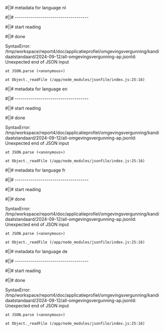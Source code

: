 #||# metadata for language nl   

#||# -------------------------------------  

#||# start reading  

#||# done  

SyntaxError: /tmp/workspace/report4/doc/applicatieprofiel/omgevingsvergunning/kandidaatstandaard/2024-09-12/all-omgevingsvergunning-ap.jsonld: Unexpected end of JSON input

    at JSON.parse (<anonymous>)

    at Object._readFile (/app/node_modules/jsonfile/index.js:25:16)

#||# metadata for language en   

#||# -------------------------------------  

#||# start reading  

#||# done  

SyntaxError: /tmp/workspace/report4/doc/applicatieprofiel/omgevingsvergunning/kandidaatstandaard/2024-09-12/all-omgevingsvergunning-ap.jsonld: Unexpected end of JSON input

    at JSON.parse (<anonymous>)

    at Object._readFile (/app/node_modules/jsonfile/index.js:25:16)

#||# metadata for language fr   

#||# -------------------------------------  

#||# start reading  

#||# done  

SyntaxError: /tmp/workspace/report4/doc/applicatieprofiel/omgevingsvergunning/kandidaatstandaard/2024-09-12/all-omgevingsvergunning-ap.jsonld: Unexpected end of JSON input

    at JSON.parse (<anonymous>)

    at Object._readFile (/app/node_modules/jsonfile/index.js:25:16)

#||# metadata for language de   

#||# -------------------------------------  

#||# start reading  

#||# done  

SyntaxError: /tmp/workspace/report4/doc/applicatieprofiel/omgevingsvergunning/kandidaatstandaard/2024-09-12/all-omgevingsvergunning-ap.jsonld: Unexpected end of JSON input

    at JSON.parse (<anonymous>)

    at Object._readFile (/app/node_modules/jsonfile/index.js:25:16)

